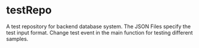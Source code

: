 # testRepo
A test repository for backend database system.
The JSON Files specify the test input format.
Change test event in the main function for testing different samples.
